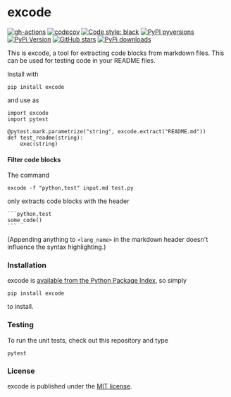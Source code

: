 # excode

[![gh-actions](https://img.shields.io/github/workflow/status/nschloe/excode/ci?style=flat-square)](https://github.com/nschloe/excode/actions?query=workflow%3Aci)
[![codecov](https://img.shields.io/codecov/c/github/nschloe/excode.svg?style=flat-square)](https://codecov.io/gh/nschloe/excode)
[![Code style: black](https://img.shields.io/badge/code%20style-black-000000.svg?style=flat-square)](https://github.com/psf/black)
[![PyPI pyversions](https://img.shields.io/pypi/pyversions/excode.svg?style=flat-square)](https://pypi.org/pypi/excode/)
[![PyPi Version](https://img.shields.io/pypi/v/excode.svg?style=flat-square)](https://pypi.org/project/excode)
[![GitHub stars](https://img.shields.io/github/stars/nschloe/excode.svg?style=flat-square&logo=github&label=Stars&logoColor=white)](https://github.com/nschloe/excode)
[![PyPi downloads](https://img.shields.io/pypi/dm/excode.svg?style=flat-square)](https://pypistats.org/packages/excode)

This is excode, a tool for extracting code blocks from markdown files. This can be used
for testing code in your README files.

Install with
```
pip install excode
```
and use as
```
import excode
import pytest

@pytest.mark.parametrize("string", excode.extract("README.md"))
def test_readme(string):
    exec(string)
```

#### Filter code blocks

The command
```
excode -f "python,test" input.md test.py
```
only extracts code blocks with the header
````
```python,test
some_code()
```
````
(Appending anything to `<lang_name>` in the markdown header doesn't influence
the syntax highlighting.)

### Installation

excode is [available from the Python Package
Index](https://pypi.python.org/pypi/excode/), so simply
```
pip install excode
```
to install.

### Testing

To run the unit tests, check out this repository and type
```
pytest
```

### License

excode is published under the [MIT license](https://en.wikipedia.org/wiki/MIT_License).
